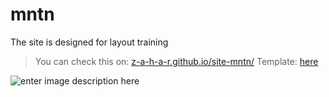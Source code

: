 # mntn
The site is designed for layout training

>You can check this on: [z-a-h-a-r.github.io/site-mntn/](https://z-a-h-a-r.github.io/site-mntn/ "https://z-a-h-a-r.github.io/site-mntn/")
Template: [here](https://www.figma.com/file/uboEHpA8KQcTZb435iWASk/MNTN---Landing-Page-%28Community%29?node-id=1:2)

![enter image description here](https://i.ibb.co/9cPm0ng/Screenshot-2021-08-15-135528.png)
